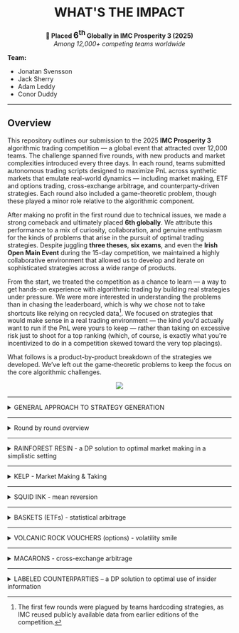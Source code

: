<h1 align="center">WHAT'S THE IMPACT</h1>

<p align="center">
  <strong>🏅 Placed <span style="font-size:1.3em;">6<sup>th</sup></span> Globally in IMC Prosperity 3 (2025)</strong><br>
  <em>Among 12,000+ competing teams worldwide</em>
</p>

**Team:**
- Jonatan Svensson  
- Jack Sherry  
- Adam Leddy  
- Conor Duddy  

---

## Overview

This repository outlines our submission to the 2025 **IMC Prosperity 3** algorithmic trading competition — a global event that attracted over 12,000 teams. The challenge spanned five rounds, with new products and market complexities introduced every three days. In each round, teams submitted autonomous trading scripts designed to maximize PnL across synthetic markets that emulate real-world dynamics — including market making, ETF and options trading, cross-exchange arbitrage, and counterparty-driven strategies. Each round also included a game-theoretic problem, though these played a minor role relative to the algorithmic component.

After making no profit in the first round due to technical issues, we made a strong comeback and ultimately placed **6th globally**. We attribute this performance to a mix of curiosity, collaboration, and genuine enthusiasm for the kinds of problems that arise in the pursuit of optimal trading strategies. Despite juggling **three theses**, **six exams**, and even the **Irish Open Main Event** during the 15-day competition, we maintained a highly collaborative environment that allowed us to develop and iterate on sophisticated strategies across a wide range of products.

From the start, we treated the competition as a chance to learn — a way to get hands-on experience with algorithmic trading by building real strategies under pressure. We were more interested in understanding the problems than in chasing the leaderboard, which is why we chose not to take shortcuts like relying on recycled data[^1]. We focused on strategies that would make sense in a real trading environment — the kind you'd actually want to run if the PnL were yours to keep — rather than taking on excessive risk just to shoot for a top ranking (which, of course, is exactly what you're incentivized to do in a competition skewed toward the very top placings).


What follows is a product-by-product breakdown of the strategies we developed. We’ve left out the game-theoretic problems to keep the focus on the core algorithmic challenges.

<p align="center">
  <img src="images/prosperity_overview.png" width="600"/>
</p>

---

[^1]: The first few rounds were plagued by teams hardcoding strategies, as IMC reused publicly available data from earlier editions of the competition.

<details>
<summary> GENERAL APPROACH TO STRATEGY GENERATION </summary>
<br>

Coming into the competition we had no idea what to expect, but we knew that time management would be hugely important to our success. We therefore placed a large emphasis on having an effective workflow when it came to strategy development. With the rounds being quite short and with each team member having time commitments beyond the competition, it was imperative that we didn’t waste time when developing strategies. Outlined below is a general overview of how we structured our workflow going into each round. 

## Fair Value Estimation

Before constructing any strategy we wanted to make sure that we were confident in our fair value estimations for each product. For both products in the tutorial round our initial approach was to take the mid price of the largest order on either side of the book. After submitting a couple of initial test algorithms we recognised that our PnL was given at each timestamp and this took into account our positional value as well, which suggested that there was a true fair value for each product at each timestamp. We then realised that we would be able to take advantage of this and submitted an algorithm that traded once in the first timestamp and held this position until the end of the submission. By tracking the PnL we were able to back out the true fair value evolution for each product and compare it with our estimation using the data from the orderbook. We found that the mid price of the large orders was consistently accurate at tracking the true FV. We therefore proceeded to use this as our estimation of the fair value in each of our submissions. We did however make sure to test these estimations on the submission data at the start of each new round. 

## Analysing Order Flow 

Our analysis of each new product began with analysing the direction and size of the orders traded. We first looked at the signed volume traded, looking in particular at the direction that the aggressor had taken. We were able to infer the aggressors direction by comparing the price at which the order traded with the mid price of the market on the same timestamp as the trade. We found that there were serious flow imbalances in multiple products, typically with the aggressor persistently selling throughout the session. We hoped to find some directional information encoded in these flow imbalances, however, there was no sign that the signed volume had any impact on the price of the asset. This was something that confused (and frustrated) us massively throughout the rounds, until in Round 5 details of counterparties were released and we were able to fit a narrative to these trading patterns. We found that two parties were simply trading with each other, one of which was market making and the other was either consistently buying or selling from them. For example Pablo consistently sold options regardless of the price to Camilla, who was market making and profiting consistently from him crossing the spread (He was consistently selling the 10500 strike options to her for 0 seashells !). 

We also hypothesised that such trading patterns should result in a large amount of market impact, with persistent selling driving the price of the asset down. However, once again this was not the case. This can potentially be explained by the fact that at the end of each session our positions (and presumably those of our counterparties) were liquidated. We probably should have expected this, as we were almost certain (and became certain after people hardcoded) that the price paths for each product in each round were predetermined. However, we would have been remiss if we had not at least checked for market impact given our team name : “What’s the Impact?”

## Exploring Opportunities and Optimising Execution

After developing a small intuition for the market microstructure of each product, we explored any trading opportunities specific to each product that we suspected might exist. We leveraged our understanding of each of the products to direct our focus on where these potential opportunities might lie.

Once we had identified a potential signal we shifted our focus to trying to implement a strategy to act on this signal. We typically used the backtester or simple backtesting in Jupyter notebooks to assess the profitability of signals, before deciding on whether or not to incorporate them into our strategy. If the signal turned out to be a profitable one, we then turned our attention to optimising our execution. For each strategy we explored whether it was optimal to act on the signal through market making and/or taking. We used the submission to test the behaviour of the bots when market making, and gauge how their behaviour impacted our execution. 

We also tested different size and edge requirements in each scenario, which proved to be extremely worthwhile as in certain cases this resulted in massive PnL improvements. Through testing liquidation rates (how quickly you could reach a max short/long position at different edge requirements) for different products, we were able to convert our execution into a simple optimisation problem, allowing us to determine an optimal trade size and edge requirement.


</details>

---
<details>
<summary> Round by round overview </summary>
<br>
  
## Round 1

## Round 2

## Round 3

## Round 4

## Round 5


</details>

---

<details>
<summary>RAINFOREST RESIN - a DP solution to optimal market making in a simplistic setting </summary>

Under mild assumptions the problem becomes optimally solvable.

</details>

---

<details>
<summary>KELP - Market Making & Taking </summary>
<br>

Kelp was one of the two products available to trade in the tutorial round, and as such we initially invested a lot of time into optimising our strategy. Unlike Rainforest Resin, Kelp was much more volatile and presented the potential for directional bets as well as simple market making/taking strategies. 

In a similar fashion to how we approached trading all new products, we started by analysing the flow in Kelp and found that the aggressors in the trades were persistently selling across each trading day. However, there was no directional information or signal encoded in the volume that we could find. After this initial analysis we started to develop our market making & taking strategy. 

## Market Making & Taking

The first step in this process as always was establishing our fair value, which once again we were able to determine by submitting a single trade algorithm to the submission in order to back out the true fair. When comparing this with the mid price of the largest orders on the bid and the ask we found that our estimate was always within +- 0.25 of the true fair. From here we built our strategy up, starting with market taking which was very simple: we would simply take anything in max size that had any edge. We also added in a condition that if we could trade for 0 edge and flatten our position we would. This helped us to avoid hitting the position limits of +- 50 which was the main constraint when it came to PnL maximisation. 

Next, we implemented a simple market making strategy which took the updated orderbook after we had interacted with it and placed ourselves top of book, just inside the previous top of book order, provided it was edgy to do so. If the current top of book was quoting only 1 seashell away from fair we would join them at the top of the book. We would market make in the maximum size possible that wouldn’t put us over the position limit and thus cancel our order. After implementing this we experimented with trying to convert our edge and size requirements into an optimisation problem where we would model the bot’s behaviour in a similar manner to our initial trading in Rainforest Resin. However, after our Round 1 script didn’t run we decided to abandon this, prioritising robustness and simplicity in our strategy.

## Directional Information

In the final round we got information on who the counterparties in each trade were and we found that Olivia had directional information about the price of Kelp. We found that she traded twice each day, buying the global min and selling the global max. However, the difference between these values on most days was only 15 seashells. With a position limit of 50 this meant we could only expect a profit of around 750-1000 seashells per day by following her trades. Our market making/taking strategy was making us close to 6k per day and as a result we decided to forego incorporating her trading into our strategy. If we had more time we might have invested more time into skewing our markets and edge requirements to make a directional bet, as well as capturing the two way flow throughout. However, we felt as though there were far more profitable opportunities elsewhere when we came across this that we decided to simply ignore it. 



</details>

---

<details>
<summary>SQUID INK - mean reversion </summary>

## Initial Ideas

Squid Ink was introduced in Round 1, however it wasn’t included in the tutorial. We were initially at a bit of a loss as to how we should trade it, apart from some obvious opportunities. The most obvious of which occurred on 2 out of the 3 days of data given to us, where the price exhibited a massive price spike before immediately reverting to its previous level. One of these spikes gapped down over 100 seashells before reverting, presenting an opportunity to profit over 10k seashells in only 2 timestamps. 

We initially implemented a strategy to capture this opportunity by tracking the price in the previous timestamp and comparing it with the current price (current price - previous price). If the difference was < -50 (an arbitrary number that we set) we would clear the offer, and if it was > +50 we would clear the bid on the orderbook. 

However, aside from capturing these massive pricing inefficiencies we struggled initially to identify any opportunities in trading the ink. We analysed the volume traded, trying to see if it was a leading indicator for price movements, however this was to no avail. Then 24 hours before the end of the round a hint was posted in the wiki, suggesting that the price of the ink was mean reverting. This was something that we had initially noticed, however with only 3 days of data we had little confidence in making large directional bets based on this little amount of data. However, without a solid strategy otherwise we took the hint onboard and began to develop a strategy to profit from this mean reversion. 

## Bollinger Bands

In order to capture the mean reverting behaviour we used a Bollinger band strategy. This strategy tracked the moving average of the stock price as well as a rolling standard deviation. When the stock price moved outside of the bands (defined by the rolling mean +- x standard deviations) we would take on a position and when it crossed back over the moving average we would exit our position. We used a grid search to optimise our parameters by testing different band widths to enter and exit the position, as well as testing different window lengths to compute the rolling mean and standard deviation over. We found that regardless of what parameters we used the strategy failed to perform well everyday. Recognising this and the danger of overfitting such a strategy to an extremely limited dataset we used relatively conservative parameters (using $\pm 3 \sigma$ as our bounds to enter positions) and exiting positions aggressively (exiting when it crossed back inside $\pm 1 \sigma$ in the same direction). 

With the orderbook on squid ink so tight (only 1 seashell wide in total) we didn’t invest much time into the execution of our trades, we simply took the top of the book orders.

## Incorporating Olivia

We used this strategy in Rounds 1 - 4. In Round 5 data on counterparties was released and we discovered Olivia, who traded twice per session buying at the global minimum and selling at the global maximum. We adjusted our strategy to follow her trades and stopped using the Bollinger bands. Following her trades netted roughly 10k profit on average per day. This strategy was extremely easy to implement, however it was important that we didn’t miss out on her trades when the opportunity only lasted one timestamp. There were multiple days where the single timestamp spikes corresponded to the global max/min before immediately reverting. If we had implemented a strategy that only followed Olivia’s trades we wouldn’t have gotten the trade data until the timestamp after, when the trading opportunity was gone. In order to ensure that we didn’t miss these spikes we kept our logic that traded in max size if the price spiked up or down in a single timestamp, regardless what position Olivia had on. Once the price had spiked we waited a small period before putting on the same position that Olivia had on. This strategy actually meant that we outperformed Olivia on days where the single timestamp spikes didn’t correspond to the global extrema. 

Having the knowledge of where the global max and min of the price lies in a session gives us additional information that we can profit from. This is discussed in more detail in the Labeled Counterparties section. 

</details>

---

<details>
<summary>BASKETS (ETFs) - statistical arbitrage </summary>

dont include olivia here

</details>

---

<details>
<summary>VOLCANIC ROCK VOUCHERS (options) - volatility smile</summary>
<br>

The Volcanic Rock and the Vouchers were released in Round 3. Paired together, the vouchers acted as traditional European call options with the Volcanic Rock acting as the corresponding underlying stock. When they were first introduced the options had 5 days to expiry, with each round representing a trading day. There were 5 strike prices for these vouchers: 9500, 9750, 10000, 10250 and 10500. 

As a team we cumulatively invested by far the most time into these products, spending a large amount of time on them throughout each of the rounds that they were tradable. We decided to commit so much time to them for a couple of reasons: For one, we felt that they represented by far the largest opportunity out of any of the products in the competition, and therefore spending time fine tuning our strategy would yield the highest return on our time investment. Secondly, exploring different opportunities in trading these options excited us. They were by far the most nuanced product to trade and they offered huge learning opportunities to all of us, which we both enjoyed and were grateful for the fact that we had spent time trying to understand them. Allocating our time in this manner proved to be extremely fruitful, with it being the main catalyst to our rise up the leaderboard in the latter rounds. Thanks mostly to our options strategy we rose from 667th in Round 2 to 98th place in Round 3, before climbing all the way up to 6th place in the world at the end of Round 4. Our Algo PnL in Round 4 was the 3rd highest in the world judging off Jasper’s leaderboard. 

Having spent so much time developing and testing different strategies we could probably write our entire recap on the trading in the Vouchers, however, in the interest of keeping the recap length short we will try to summarise everything we did succinctly and efficiently. 

## Initial Strategy Ideas

Before diving into any complicated trading strategies we initially explored some simple avenues where we thought opportunities may exist. The simplest of such involved exploring whether the options traded outside of their arbitrage bounds. We found that there were many instances where the 9500 strike options (deep in the money) traded exactly for their intrinsic value, suggesting that they had 0 time value. We therefore tried to implement a strategy that would buy these options whenever they had 0 time value and sell them above whatever we estimated their fair value was (having a time value of >= 1). However, we quickly found that while the options traded at this price, due to others market making before us, with price time priority it was very rare to get filled buying for parity. In the cases that we did get fills we were still extremely exposed to moves in the underlying, which made this strategy even less appealing. We didn’t find any other opportunities when looking at the arb bounds, apart from the 10500 strike options (deep OTM) trading for 0, but for the same reasons as above it wasn’t possible to capture any of this flow. 

After exploring the arb bounds, we turned our attention to the order flow in the options. We hypothesised that certain market participants would express their opinion on the direction of stock through the options. We noticed that there were numerous instances where options would be sold simultaneously across all 5 strikes. Through looking at the historical trades we explored the stock returns following periods where large orders in the options were executed. We had hoped to find that large options trades would frontrun moves in the stock price, however, we found no sign of any information being encoded in these orders. We weren’t entirely surprised at this result, as up until this point the flow seemingly hadn’t had any directional information encoded in it. When the information on market participants was released in Round 5, we were able to confirm our conclusions that the orderbook flow was benign.

## Trading Around the Vol Smile

After exploring these initial strategies we were very confident that the source of the opportunity with the options lay in the relative mispricings across strikes. This was confirmed in the wiki when a hint was released, suggesting that we plot a curve of the implied volatility of each of the options against the moneyness. Plotting this curve as opposed to the volatility smile (IV vs Strike) factored in the time to expiry as well as the strike. Through using the Newton-Raphson algorithm to compute the IV, we were able to plot the IV against the moneyness for each of the options from the previous 50 timestamps (we grid tested different window lengths before settling on 50). By fitting a second order polynomial to these points we were then able to define a decision line which we would trade around. The curve allowed us to identify relative mispricings across strikes, selling options where vol was expensive with an IV above the curve and buying options where vol was cheap. In Round 3 we weighted each of the options equally, before refining this aspect of the strategy prior to Round 4 and we will explore this in further detail below as it was a key part of the strategy. 

## Delta Hedging

Initially, after implementing trading around the curve we used the underlying Volcanic Rock to hedge our delta position that we picked up from trading the options. However, it quickly became clear that our strategy was prone to picking up large delta positions in the instances where we had the same position in the ITM strikes, which had the largest delta. In these cases, due to position limits in the products, it was impossible to fully hedge our delta. Since there were large intraday moves in the underlying (upwards of 300 seashells) this wasn’t a risk that we wanted to take on. With this in mind and bearing in mind the fact that 9500 strike options practically traded for parity, meaning there was very little opportunity to make money from gamma, we decided to use the 9500 strike options to hedge our delta as well. This meant that we would be able to hedge our position in its entirety without sacrificing too much edge. 

We were very cognizant of not sacrificing too much edge through hedging too regularly and crossing too many spreads. This led us to settling on a delta hedging strategy where we tried to capture edge in the 9500 strike options if it flattened our delta position. At each timestamp we would calculate our total delta position and if it was edgy to market take the 9500 options for edge relative to our volatility curve we would trade enough to hedge our delta completely, or as much as we could, whichever was less. As the stock traded very tight in large size it wasn’t possible to market make for edge, so we used the stock to hedge our delta whenever the magnitude of our delta position exceeded a threshold. This ensured that we didn’t over-hedge and kept the number of instances where we were crossing the spread to a minimum. 

## Optimising the Smile 

Once we had implemented an initial iteration of our strategy, taking around the smile and hedging our delta, we were pleased to find that the strategy was profitable across most days. Thus began the refining of this strategy, trying to optimise our execution and maximise PnL, and this was done by modifying our vol smile. As previously mentioned, the first iteration of our smile used datapoints across all 5 strikes from the previous 50 timestamps in order to fit the smile, weighting each of the datapoints equally. However, after a little consideration we recognised that weighting each point equally made little sense, as the deep in and out of the money options had a very small vega, and as a result saw little movement in their prices due to movements in vol. This meant that mispricings were much less likely to occur and the magnitude of any mispricings that might occur would be much less than the ATM strikes. 

With this in mind we tried multiple different types of weightings in order to take this into account. We initially tried weighting the datapoints by vega before fitting the curve, however, to our surprise this performed quite poorly. We then shifted our approach, trying different weightings before settling on weighting by moneyness, which we found performed significantly better than weighting by vega or not weighting at all. In fact we found that our PnL jumped by nearly 50k per day on backtests after implementing this. These results carried over into the submission, where these changes saw us move from 98th place in Round 3 to 6th place globally in Round 4, with our PnL in Round 4 ranking 3rd globally. 

<figure class="boxed-caption">
  <img
    src="images/Weighted%20Curve.jpeg"
    alt="Weighted Smile"
  />
  <figcaption>
    An example of a weighted volatility smile using $\epsilon = e^{-2}$.
  </figcaption>
</figure>

The polynomial was fitted using a least squares approach in numpy. If we let the polynomial $p(x) = ax^2 + bx + c$, it is the parameters a,b and c which are being fitted to the datapoints which look like (moneyness,IV).

Therefore we have the following values:
 * $x_i$ - Moneyness  
 * $y_i$ - IV
 * $w_i$ - Weighting
 * $\epsilon$ - Weighting Parameter

The weighting is given by:  
$$
w_i \;=\; \frac{1}{\,|x_i| \;+\; \epsilon}
$$<br>
 


## Directional Opportunities 

We have seen in recaps online and from the Discord channel that some teams traded a mean reverting strategy on the underlying Volcanic Rock, however this wasn’t something that we managed to incorporate into our strategy. During the competition we weren’t able to find any directional information in the order flow, and we also overlooked the fact that the Volcanic Rock might be mean reverting. We neglected this possibility as we saw multiple days where the Rock price moved in one direction for the entire session, giving us little reason to believe that the price was indeed mean reverting. 

However, should we have been able to establish a directional opinion on the underlying we would have had to adjust our trading in the options. However, layering a directional opinion on top of our already existing strategy would have been quite simple, with us simply having to adjust our hedging strategy to take positions or simply not hedge in instances where we have a directional opinion. In this case we might also adjust our edge requirements to trade the options around the curve depending on the delta of the option. 


</details>

---

<details>
<summary>MACARONS - cross-exchange arbitrage</summary>

WHAT'S THE IMPACT

</details>

---

<details>
<summary>LABELED COUNTERPARTIES – a DP solution to optimal use of insider information</summary>
<br>

## Short Summary
In the final round, counterparty identifiers were added to the historical data. This meant that for every trade, the identities of both the buyer and seller were disclosed — and this information would also be available in real time during the final submission. There were 11 market participants, each focused on their own subset of products.

We began by plotting PnL for each counterparty, split by product and decomposed into execution and holding components. Some counterparties generated substantial execution PnL by consistently trading at favorable prices. However, this insight offered limited value for refining our algorithms, as we were already fully exploiting those opportunities through aggressive market making.

Only one counterparty stood out in terms of holding PnL. Upon further inspection, it became clear that they exclusively bought at the daily minimum and sold at the daily maximum — without taking any other trades. This behavior was observed only in Kelp, Squid Ink, and Croissants.

Due to Kelp’s relatively stable price dynamics, directional bets based on this min/max behavior were unlikely to generate enough profit to justify displacing our existing market-making strategy.

Squid Ink, on the other hand, was more promising. With large daily swings, the historical PnL from a simple min/max strategy matched the performance of our current approach. Since our existing Squid Ink strategy didn’t rely on market making, we could layer in directional trades without cannibalizing our core PnL. The only modification required was to shorten the liquidation horizon for mean-reverting trades whenever a directional bet was active.

Trading the min/max for Croissants proved highly profitable, thanks to large daily price swings and generous position limits. Since Croissants had previously been used only to hedge basket exposure, this new directional strategy introduced no conflicts with our existing setup.
We quickly realized that Croissant exposure could be scaled up indirectly through the baskets. To evaluate this, we used historical data to compare the PnL of a Croissant-driven basket strategy against the statistical arbitrage approach we had relied on in earlier rounds. On average, the two performed similarly, though daily results could diverge significantly.
To capture the strengths of both, we adopted a hybrid approach: we introduced a Croissant-based term into the basket's target position (see section on basket trading). The weight of this term was calibrated through backtesting on historical data.

This summarizes what we managed to implement before the final submission. After climbing from #98 to #6 in Round 4, we knew our algorithm was strong. Still cautious from the technical issues in Round 1, we chose to focus on delivering a robust and reliable script rather than pushing for further complexity. That said, some of the ideas we explored were promising enough to deserve a place in this write-up. The next session discusses on of them.

---

## Dynamic Programming Again?

The information contained in the global minimum and maximum of a random price walk can be leveraged more effectively than simply buying the minimum and selling the maximum. Once both extrema have occurred (noting that we only observe them as they happen), we gain a powerful constraint: the remainder of the walk must remain within the established min-max range. This fundamentally alters the distribution of future prices.
To illustrate this, consider the following edge case: the global minimum occurs, and we initiate a long position. Later, the global maximum is reached, and we switch to a short. If the price subsequently falls back to the level of the previously announced minimum, we now know with certainty that it cannot drop any further — doing so would contradict the declared minimum. This allows us to confidently enter a long position, exploiting the boundary created by the known extrema.


### Overview of this section

- Modelling Price and Establishing Assumptions
- Bayesian Approach to Utilizing Information from Bounds
- Setting Up and Solving Dynamic Program for Optimal Trading
- Evaluating Performance of Resulting Strategy
- Concluding Remarks


### Price walk model
To develop this idea into a trading strategy, we first need a model for the price walk. Squid Ink was excluded from consideration due to its intentionally erratic behavior — designed to exhibit large, irregular jumps followed by reversion. Cracking the logic behind its generation would likely yield more generalizable edge elsewhere. Kelp, on the other hand, lacked sufficient volatility to make the min/max-based strategy actionable.
We therefore focus exclusively on Croissants. As discussed earlier, using the midpoint of the largest quantities in the order book gives a strong approximation of fair value. In Croissants, the spread between the two largest levels is typically one or two ticks, resulting in fair values that are either integers or half-integers. By multiplying all prices by 2, we obtain clean integer-valued price paths.
A reasonable model assumes that the price evolves as an i.i.d. random walk with steps drawn from a symmetric distribution. The figure below shows the empirical step distribution alongside a simplified model in which rare outliers are removed and symmetry is enforced.

<p align="center">
  <img src="images/olivia/step_distributions_and_paths.png" width="600"/>
</p>


### Utilizing the bounds
In this section the goal is to condense all information from the given bounds so that we can use it in our upcoming dynamic program. We work in a grid of shape `(remaining time steps) × (current price)`, and at each point on this grid we aim to adjust the step distribution based on the information from the bounds. Far from the bounds or with few steps remaining, the step distribution remains essentially unchanged. In contrast, points near the upper or lower bound are subject to sharply skewed distributions: for instance, if the price is near the upper bound, downward steps become significantly more likely under the constraint that the walk must stay inside the range.

This conditioning can be formalized in a Bayesian framework. Knowing the bounds removes all future paths that would exit the allowed region. From any given point, we discard such violating paths and reweight the remaining ones to compute the updated distribution for the next step. Naively computing this requires evaluating all possible paths — an intractable problem, as the number of walks scales exponentially (e.g., 13^t with t ~ 10,000).

To make this computation feasible, we instead begin by computing the **survival probability**: the probability that a walk starting from a grid point remains within the bounds until the end. This can be done recursively in time. We initialize at t = 1, where almost all points have survival probability 1 — except those close enough to reach outside the boundaries in one step. From there, we propagate survival probabilities backward using a weighted sum based on the step distribution at each slice in time. This recursive approach allows us to efficiently calculate, for any point, what proportion of paths from there end up inside and outside the bounds.

The figure below shows the resulting survival probabilities under the bounds [0, 10], assuming the following step distribution:

`step-prob = {0: 0.6, ±1: 0.17, ±2: 0.03}`

As expected, points near the bounds and with a lot of time left in the session are likely to walk outside the bounds, whereas points far from the bounds and close to the end show high survival probability.

<p align="center">
  <img src="images/olivia/survival_probability.png" width="600"/>
</p>

From the survival grid, the step distributions are updated by reweighting each possible move according to the survival probability of the resulting state, and then normalizing to form a valid probability distribution. With these skewed, state-dependent step distributions in place, we can now formulate a dynamic programming algorithm to derive the optimal trading strategy.


### DP Formulation and Solution

**Note:** This DP formulation can be applied even without any bounding constraints on the price. However, in the case of a symmetric step distribution, the expected value of any trade becomes negative — since price changes have zero expected drift, and each trade incurs a cost from crossing the spread. It is precisely the bounds on the future price path that introduce asymmetry into the step distribution, making trading directionally profitable and the problem worth solving.



Problem formulation:
Given a realization of an i.i.d. random walk with a known step distribution 

Variables:
 * t - time left in session. After this time the lower and upper bounds no longer hold.
 * L - position limits.
 * s(t) - stock price with t iterations left in session.
 * BL, BU - upper and lower price bounds.
 * Spread - Cost/unit of crossing spread
 * x - position



Note that we need to wait for the second extrema before there will be enough information to trade. After the first we will enter a position one way. The bound we are given will only ever alter the rest of the walk in favour of our position and we will therefore not trade until the second extrema.

### Performance

### Remarks

include something about how easy tis would be to implement by jsut fitting one polynomial

</details>

